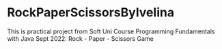 # RockPaperScissorsByIvelina
This is practical project from Soft Uni Course Programming Fundamentals with Java Sept 2022: Rock - Paper - Scissors Game
